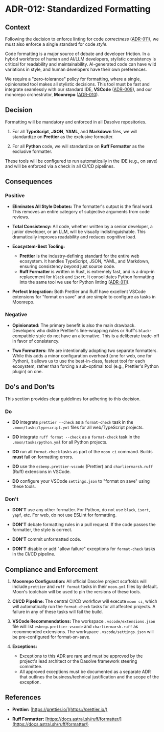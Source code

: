 # ADR-012: Standardized Formatting

## Context

Following the decision to enforce linting for code _correctness_ ([ADR-011](ADR-011.md)), we must also enforce a single standard for code _style_.

Code formatting is a major source of debate and developer friction. In a hybrid workforce of human and AI/LLM developers, stylistic consistency is critical for readability and maintainability. AI-generated code can have wild variations in style, and human developers have their own preferences.

We require a "zero-tolerance" policy for formatting, where a single, opinionated tool makes all stylistic decisions. This tool must be fast and integrate seamlessly with our standard IDE, **VSCode** ([ADR-009](ADR-009.md)), and our monorepo orchestrator, **Moonrepo** ([ADR-010](ADR-010.md)).

## Decision

Formatting will be mandatory and enforced in all Dasolve repositories.

1. For all **TypeScript**, **JSON**, **YAML**, and **Markdown** files, we will standardize on **Prettier** as the exclusive formatter.

2. For all **Python** code, we will standardize on **Ruff Formatter** as the exclusive formatter.

These tools will be configured to run automatically in the IDE (e.g., on save) and will be enforced via a check in all CI/CD pipelines.

## Consequences

### Positive

- **Eliminates All Style Debates:** The formatter's output is the final word. This removes an entire category of subjective arguments from code reviews.

- **Total Consistency:** All code, whether written by a senior developer, a junior developer, or an LLM, will be visually indistinguishable. This dramatically improves readability and reduces cognitive load.

- **Ecosystem-Best Tooling:**

  - **Prettier** is the industry-defining standard for the entire web ecosystem. It handles TypeScript, JSON, YAML, and Markdown, ensuring consistency _beyond_ just source code.
  - **Ruff Formatter** is written in Rust, is extremely fast, and is a drop-in replacement for `black` and `isort`. It consolidates Python formatting into the same tool we use for Python linting ([ADR-011](ADR-011.md)).

- **Perfect Integration:** Both Prettier and Ruff have excellent VSCode extensions for "format on save" and are simple to configure as tasks in Moonrepo.

### Negative

- **Opinionated:** The primary benefit is also the main drawback. Developers who dislike Prettier's line-wrapping rules or Ruff's `black`-compatible style do not have an alternative. This is a deliberate trade-off in favor of consistency.

- **Two Formatters:** We are intentionally adopting two separate formatters. While this adds a minor configuration overhead (one for web, one for Python), it allows us to use the best-in-class, fastest tool for each ecosystem, rather than forcing a sub-optimal tool (e.g., Prettier's Python plugin) on one.

## Do's and Don'ts

This section provides clear guidelines for adhering to this decision.

### Do

- **DO** integrate `prettier --check` as a `format-check` task in the `.moon/tasks/typescript.yml` files for all web/TypeScript projects.

- **DO** integrate `ruff format --check` as a `format-check` task in the `.moon/tasks/python.yml` for all Python projects.

- **DO** run all `format-check` tasks as part of the `moon ci` command. Builds **must** fail on formatting errors.

- **DO** use the `esbenp.prettier-vscode` (Prettier) and `charliermarsh.ruff` (Ruff) extensions in VSCode.

- **DO** configure your VSCode `settings.json` to "format on save" using these tools.

### Don't

- **DON'T** use any other formatter. For Python, do not use `black`, `isort`, `yapf`, etc. For web, do not use ESLint for formatting.

- **DON'T** debate formatting rules in a pull request. If the code passes the formatter, the style is correct.

- **DON'T** commit unformatted code.

- **DON'T** disable or add "allow failure" exceptions for `format-check` tasks in the CI/CD pipeline.

## Compliance and Enforcement

1. **Moonrepo Configuration:** All official Dasolve project scaffolds will include `prettier` and `ruff format` tasks in their `moon.yml` files by default. Moon's toolchain will be used to pin the versions of these tools.

2. **CI/CD Pipeline:** The central CI/CD workflow will execute `moon ci`, which will automatically run the `format-check` tasks for all affected projects. A failure in any of these tasks will fail the build.

3. **VSCode Recommendations:** The workspace `.vscode/extensions.json` file will list `esbenp.prettier-vscode` and `charliermarsh.ruff` as recommended extensions. The workspace `.vscode/settings.json` will be pre-configured for format-on-save.

4. **Exceptions:**
   - Exceptions to this ADR are rare and must be approved by the project's lead architect or the Dasolve framework steering committee.
   - All approved exceptions must be documented as a separate ADR that outlines the business/technical justification and the scope of the exception.

## References

- **Prettier:** [https://prettier.io/](https://prettier.io/)

- **Ruff Formatter:** [https://docs.astral.sh/ruff/formatter/](https://docs.astral.sh/ruff/formatter/)
